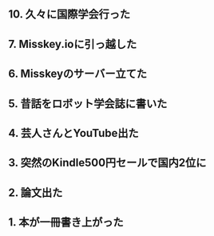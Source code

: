 ## 10. 久々に国際学会行った

## 7. Misskey.ioに引っ越した

## 6. Misskeyのサーバー立てた

## 5. 昔話をロボット学会誌に書いた

## 4. 芸人さんとYouTube出た

## 3. 突然のKindle500円セールで国内2位に

## 2. 論文出た

## 1. 本が一冊書き上がった

